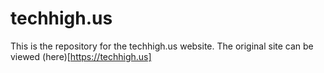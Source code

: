 # techhigh.us

This is the repository for the techhigh.us website.
The original site can be viewed (here)[https://techhigh.us]
